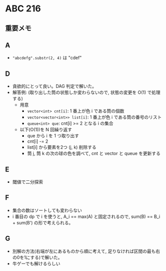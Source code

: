 # ABC 216

## 重要メモ

## A

- `"abcdefg".substr(2, 4)` は "cdef"

## D

- 貪欲的にとって良い。DAG 判定で解いた。
- 解答例: (取り出した筒の状態しか変わらないので, 状態の変更を O(1) で処理する)
  - 用意
    - `vector<int> cnt[i]`: 1 番上が色 i である筒の個数
    - `vector<vector<int>> list[i]`: 1 番上が色 i である筒の番号のリスト
    - `queue<int> que`: cnt[i] >= 2 となる i の集合
  - 以下(O(1))を N 回繰り返す
    - que から i を 1 つ取り出す
    - cnt[i] -= 2
    - list[i] から要素を2つ (j, k) 削除する
    - 筒 j, 筒 k の次の球の色を調べて, cnt と vector と queue を更新する

## E

- 閾値で二分探索

## F

- 集合の数はソートしても変わらない
- i 番目の dp で i を使うと, A_i == max(A) と固定されるので, sum(B) == B_i + sum(B') の形で考えられる。

## G

- 別解の方法(右端が左にあるものから順に考えて, 足りなければ区間の最も右の0を1にする)で解いた。
- 牛ゲーでも解けるらしい
